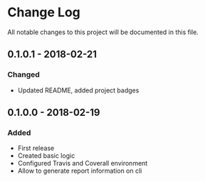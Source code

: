 # Change Log
All notable changes to this project will be documented in this file.

## 0.1.0.1 - 2018-02-21
### Changed
* Updated README, added project badges


## 0.1.0.0 - 2018-02-19
### Added
* First release
* Created basic logic
* Configured Travis and Coverall environment
* Allow to generate report information on cli
